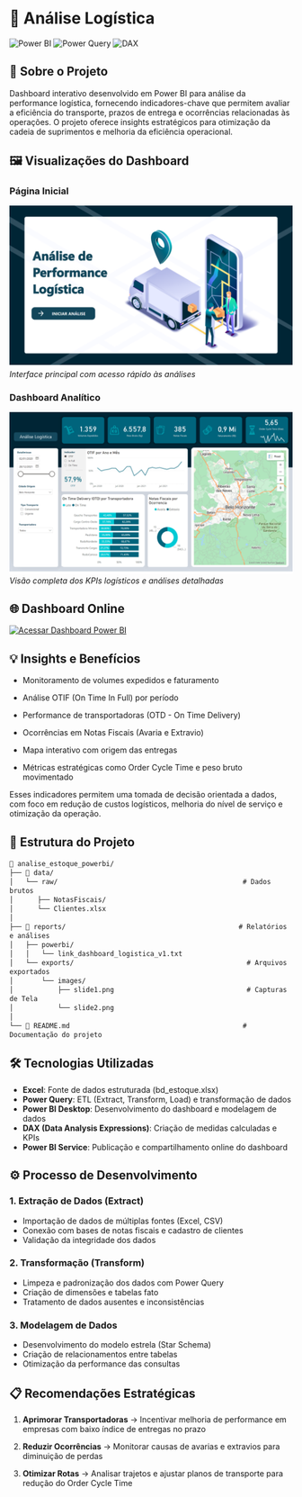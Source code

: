 # 🚚 Análise Logística

![Power BI](https://img.shields.io/badge/Power%20BI-F2C811?style=for-the-badge&logo=powerbi&logoColor=black) ![Power Query](https://img.shields.io/badge/Power%20Query-107C41?style=for-the-badge&logo=microsoft-excel&logoColor=white) ![DAX](https://img.shields.io/badge/DAX-0078D4?style=for-the-badge&logo=microsoft&logoColor=white)

## 🎯 Sobre o Projeto

Dashboard interativo desenvolvido em Power BI para análise da performance logística, fornecendo indicadores-chave que permitem avaliar a eficiência do transporte, prazos de entrega e ocorrências relacionadas às operações. O projeto oferece insights estratégicos para otimização da cadeia de suprimentos e melhoria da eficiência operacional.

## 🖼️ Visualizações do Dashboard

### Página Inicial

![Capa](/reports/exports/images/slide1.png)
*Interface principal com acesso rápido às análises*

### Dashboard Analítico

![Análise](/reports/exports/images/slide2.png)
*Visão completa dos KPIs logísticos e análises detalhadas*

## 🌐 Dashboard Online

[![Acessar Dashboard Power BI](https://img.shields.io/badge/🔗%20Acessar%20Dashboard%20Power%20BI-F2C811?style=for-the-badge&logo=powerbi&logoColor=black)](https://app.powerbi.com/view?r=eyJrIjoiOGQ1Y2FhYjYtMGQ3Yy00M2M1LThhYmEtNGJmNzdjZTk3MjI4IiwidCI6IjdlYmVmODBjLTEwMjctNDEyOS1iNDg0LWNjZjJiZDNmZDU4ZiJ9&pageName=ReportSection48e0040a0e337e0e0b00)

## 💡 Insights e Benefícios

- Monitoramento de volumes expedidos e faturamento

- Análise OTIF (On Time In Full) por período

- Performance de transportadoras (OTD - On Time Delivery)

- Ocorrências em Notas Fiscais (Avaria e Extravio)

- Mapa interativo com origem das entregas

- Métricas estratégicas como Order Cycle Time e peso bruto movimentado

Esses indicadores permitem uma tomada de decisão orientada a dados, com foco em redução de custos logísticos, melhoria do nível de serviço e otimização da operação.

## 📁 Estrutura do Projeto

```text
📁 analise_estoque_powerbi/
├── 📁 data/                              
│   └── raw/                                              # Dados brutos 
│      ├── NotasFiscais/                                                             
│      └── Clientes.xlsx                             
│ 
├── 📁 reports/                                           # Relatórios e análises
│   ├── powerbi/                                         
│   │   └── link_dashboard_logistica_v1.txt         
│   └── exports/                                           # Arquivos exportados
│       └── images/
│           ├── slide1.png                                 # Capturas de Tela
│           └── slide2.png                      
│
└── 📄 README.md                                           # Documentação do projeto
```

## 🛠️ Tecnologias Utilizadas

- **Excel**: Fonte de dados estruturada (bd_estoque.xlsx)
- **Power Query**: ETL (Extract, Transform, Load) e transformação de dados
- **Power BI Desktop**: Desenvolvimento do dashboard e modelagem de dados
- **DAX (Data Analysis Expressions)**: Criação de medidas calculadas e KPIs
- **Power BI Service**: Publicação e compartilhamento online do dashboard

## ⚙️ Processo de Desenvolvimento

### 1. **Extração de Dados (Extract)**

- Importação de dados de múltiplas fontes (Excel, CSV)
- Conexão com bases de notas fiscais e cadastro de clientes
- Validação da integridade dos dados

### 2. **Transformação (Transform)**

- Limpeza e padronização dos dados com Power Query
- Criação de dimensões e tabelas fato
- Tratamento de dados ausentes e inconsistências

### 3. **Modelagem de Dados**

- Desenvolvimento do modelo estrela (Star Schema)
- Criação de relacionamentos entre tabelas
- Otimização da performance das consultas

## 📋 Recomendações Estratégicas

1. **Aprimorar Transportadoras** → Incentivar melhoria de performance em empresas com baixo índice de entregas no prazo

2. **Reduzir Ocorrências** → Monitorar causas de avarias e extravios para diminuição de perdas

3. **Otimizar Rotas** → Analisar trajetos e ajustar planos de transporte para redução do Order Cycle Time
